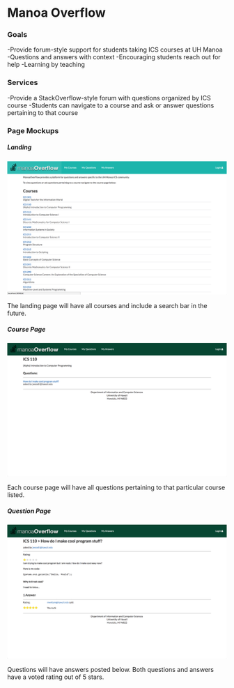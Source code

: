 # Manoa Overflow

### Goals

-Provide forum-style support for students taking ICS courses at UH Manoa
-Questions and answers with context
-Encouraging students reach out for help
-Learning by teaching

### Services

-Provide a StackOverflow-style forum with questions organized by ICS course
-Students can navigate to a course and ask or answer questions pertaining to that course

### Page Mockups

##### Landing

<img src='images/landing.png'/>

The landing page will have all courses and include a search bar in the future.

##### Course Page

<img src='images/course.png'/>

Each course page will have all questions pertaining to that particular course listed.

##### Question Page

<img src='images/question.png'/>

Questions will have answers posted below. Both questions and answers have a voted rating out of 5 stars.
